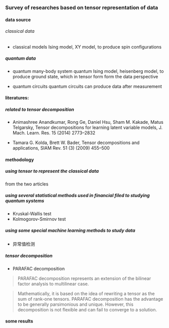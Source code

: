 ### Survey of researches based on tensor representation of data

#### data source

###### classical data 

* classical models
Ising model, XY model, to produce spin configurations

##### quantum data

* quantum many-body system
quantum Ising model, heisenberg model, to produce ground state, which in tensor form form the data perspective

* quantum circuits
quantum circuits can produce data after measurement

#### literatures:

##### related to tensor decomposition
* Animashree Anandkumar, Rong Ge, Daniel Hsu, Sham M. Kakade, Matus Telgarsky, Tensor decompositions for learning latent variable models, J. Mach. Learn. Res. 15 (2014) 2773–2832

* Tamara G. Kolda, Brett W. Bader, Tensor decompositions and applications,
SIAM Rev. 51 (3) (2009) 455–500



#### methodology

##### using tensor to represent the classical data 
from the two articles 

##### using several statistical methods used in financial filed to studying quantum systems

* Kruskal-Wallis test
* Kolmogorov-Smirnov test

##### using some special machine learning methods to study data

* 异常值检测

##### tensor decomposition

* PARAFAC decomposition
> PARAFAC decomposition represents an extension of the 
bilinear factor analysis to multilinear case. 

>Mathematically, it is based on the idea of rewriting a tensor as the sum of rank-one tensors. PARAFAC decomposition has the advantage to be generally parsimonious and unique. However, this decomposition is 
not flexible and can fail to converge to a solution. 

#### some results
